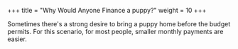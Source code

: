 +++
title = "Why Would Anyone Finance a puppy?"
weight = 10
+++

Sometimes there's a strong desire to bring a puppy home before the budget permits. For this scenario, for most people, smaller monthly payments are easier.
